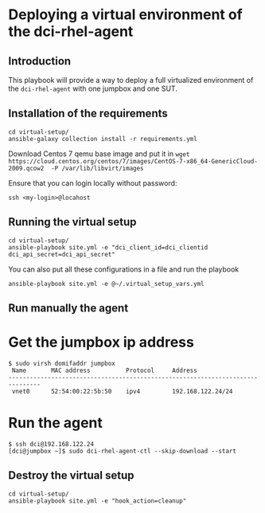 # Deploying a virtual environment of the dci-rhel-agent

## Introduction
This playbook will provide a way to deploy a full virtualized environment of the
`dci-rhel-agent` with one jumpbox and one SUT.

## Installation of the requirements
```
cd virtual-setup/
ansible-galaxy collection install -r requirements.yml
```

Download Centos 7 qemu base image and put it in `wget https://cloud.centos.org/centos/7/images/CentOS-7-x86_64-GenericCloud-2009.qcow2  -P /var/lib/libvirt/images`

Ensure that you can login locally without password:

`ssh <my-login>@locahost`


## Running the virtual setup

```
cd virtual-setup/
ansible-playbook site.yml -e "dci_client_id=dci_clientid dci_api_secret=dci_api_secret"
```

You can also put all these configurations in a file and run the playbook
```
ansible-playbook site.yml -e @~/.virtual_setup_vars.yml
```

## Run manually the agent

# Get the jumpbox ip address

```
$ sudo virsh domifaddr jumpbox
 Name       MAC address          Protocol     Address
-------------------------------------------------------------------------------
 vnet0      52:54:00:22:5b:50    ipv4         192.168.122.24/24
```

# Run the agent

```
$ ssh dci@192.168.122.24
[dci@jumpbox ~]$ sudo dci-rhel-agent-ctl --skip-download --start
```

## Destroy the virtual setup

```
cd virtual-setup/
ansible-playbook site.yml -e "hook_action=cleanup"
```
